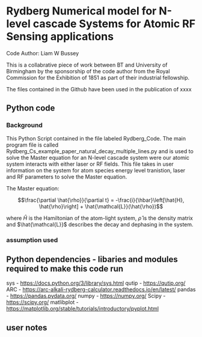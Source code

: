 # Rydberg Numerical model for N-level cascade Systems for Atomic RF Sensing applications

Code Author: Liam W Bussey

This is a collabrative piece of work between BT and University of Birmingham by the sponsorship of the code author from the Royal Commission for the Exhibition of 1851 as part of their industrial fellowship.

The files contained in the Github have been used in the publication of xxxx 

## Python code 

### Background

This Python Script contained in the file labeled Rydberg_Code. The main program file is called Rydberg_Cs_example_paper_natural_decay_multiple_lines.py and is used to solve the Master equation for an N-level cascade system were our atomic system interacts with either laser or RF fields. This file takes in user information on the system for atom species energy level tranistion, laser and RF parameters to solve the Master equation.

The Master equation:

 $$\frac{\partial \hat{\rho}}{\partial t} = -\frac{i}{\hbar}\left[\hat{H}, \hat{\rho}\right] + \hat{\mathcal{L}}(\hat{\rho})$$

where $\hat{H}$ is the Hamiltonian of the atom-light system, $\hat{\rho}$ is the density matrix and $\hat{\mathcal{L}}$ describes the decay and dephasing in the system. 



 ### assumption used


## Python dependencies - libaries and modules required to make this code run 

sys - https://docs.python.org/3/library/sys.html
qutip - https://qutip.org/
ARC - https://arc-alkali-rydberg-calculator.readthedocs.io/en/latest/
pandas - https://pandas.pydata.org/
numpy - https://numpy.org/
Scipy - https://scipy.org/
matlibplot - https://matplotlib.org/stable/tutorials/introductory/pyplot.html


## user notes



